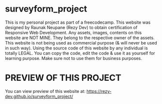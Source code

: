 # surveyform_project
This is my personal project as part of a freecodecamp. This website was designed by Raunak Neupane (Rezy Dev) to obtain certification of Responsive Web Development. Any assets, images, contents on this website are NOT MINE. They belong to the respective owner of the assets. This website is not being used as commercial purpose (& will never be used in such way). Using the source code of this website by any individual is totally LEGAL. You can copy the code, edit the code & use it as yourself for learning purpose. Make sure not to use them for business purposes.

# PREVIEW OF THIS PROJECT
You can view preview of this website at: https://rezy-dev.github.io/surveyform_project/
